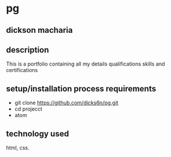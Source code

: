 # pg
## dickson macharia
## description 
This is a portfolio containing all my details qualifications skills and certifications
## setup/installation process requirements
* git clone https://github.com/dicks6n/pg.git
* cd projecct
* atom
## technology used 
html, css.

